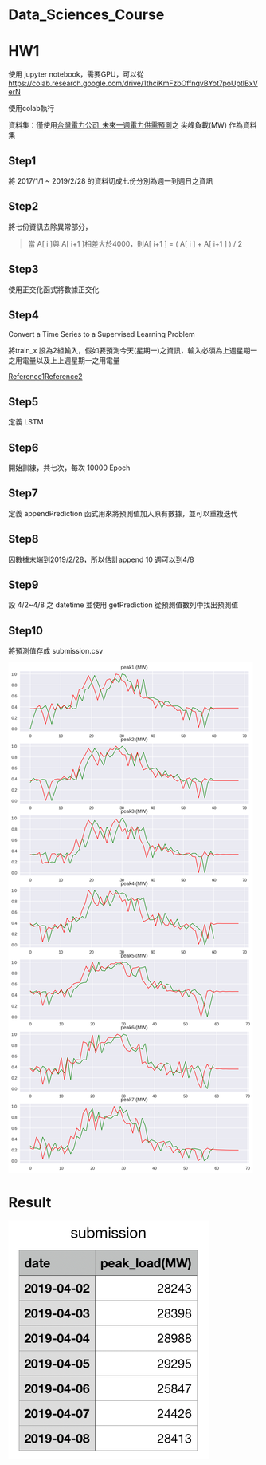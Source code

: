 # Data_Sciences_Course

# HW1

使用 jupyter notebook，需要GPU，可以從
https://colab.research.google.com/drive/1thciKmFzbOffnqvBYot7poUptIBxVerN

使用colab執行

資料集：僅使用[台灣電力公司_未來一週電力供需預測](https://data.gov.tw/dataset/33462)之 尖峰負載(MW) 作為資料集

 ## Step1
 將 2017/1/1 ~ 2019/2/28 的資料切成七份分別為週一到週日之資訊

## Step2
將七份資訊去除異常部分，

> 當 A[ i ]與 A[ i+1 ]相差大於4000，則A[ i+1 ] = ( A[ i ] + A[ i+1 ] ) / 2

## Step3
使用正交化函式將數據正交化

## Step4

Convert a Time Series to a Supervised Learning Problem

將train_x 設為2組輸入，假如要預測今天(星期一)之資訊，輸入必須為上週星期一之用電量以及上上週星期一之用電量

[Reference1](https://machinelearningmastery.com/convert-time-series-supervised-learning-problem-python/)
​
[Reference2](https://blog.csdn.net/baidu_36669549/article/details/85595807)
​
## Step5
定義 LSTM 

## Step6
開始訓練，共七次，每次 10000 Epoch 


## Step7
定義 appendPrediction 函式用來將預測值加入原有數據，並可以重複迭代

## Step8

因數據末端到2019/2/28，所以估計append 10 週可以到4/8

## Step9

設 4/2~4/8 之 datetime 並使用 getPrediction 從預測值數列中找出預測值

## Step10

將預測值存成 submission.csv

<img src="https://github.com/tony92151/Data_Sciences_Course/blob/master/image/image2.png"/>

# Result

<img src="https://github.com/tony92151/Data_Sciences_Course/blob/master/image/image3.png"/>
